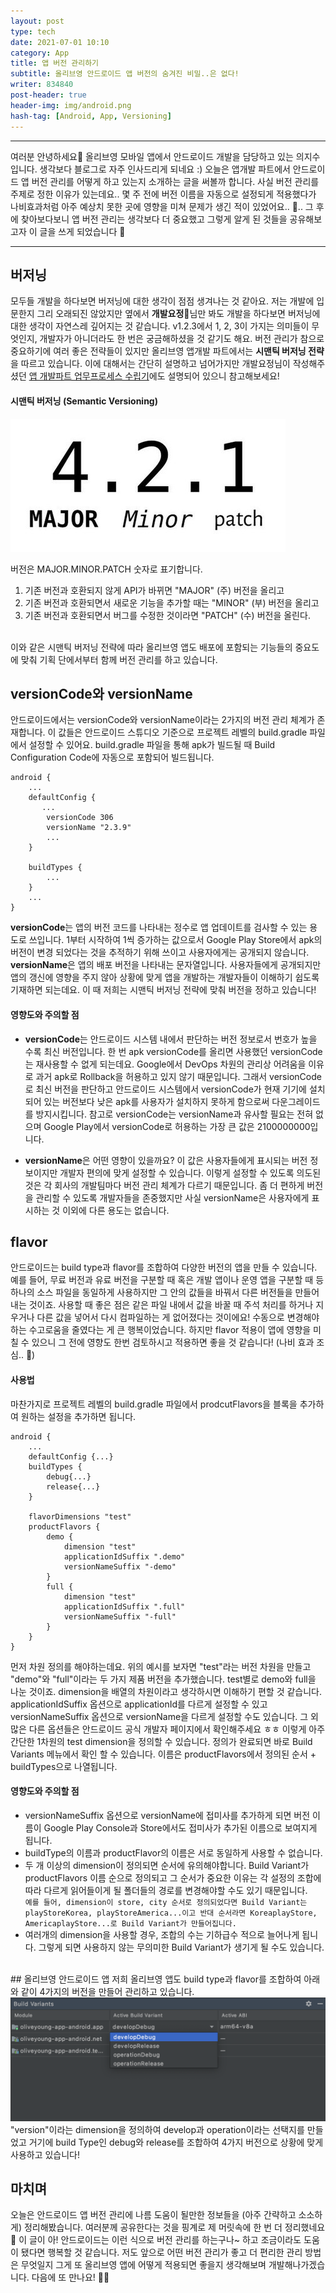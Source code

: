 ```yaml
---
layout: post
type: tech
date: 2021-07-01 10:10
category: App
title: 앱 버전 관리하기
subtitle: 올리브영 안드로이드 앱 버전의 숨겨진 비밀..은 없다!
writer: 834840
post-header: true
header-img: img/android.png
hash-tag: [Android, App, Versioning]
--- 
```

<hr />
여러분 안녕하세요💚 올리브영 모바일 앱에서 안드로이드 개발을 담당하고 있는 의지수입니다. 생각보다 블로그로 자주 인사드리게 되네요 :)  오늘은 앱개발 파트에서 안드로이드 앱 버전 관리를 어떻게 하고 있는지 소개하는 글을 써볼까 합니다. 
사실 버전 관리를 주제로 정한 이유가 있는데요.. 몇 주 전에 버전 이름을 자동으로 설정되게 적용했다가 나비효과처럼 아주 예상치 못한 곳에 영향을 미쳐 문제가 생긴 적이 있었어요.. 🦋.. 그 후에 찾아보다보니 앱 버전 관리는 생각보다 더 중요했고 그렇게 알게 된 것들을 공유해보고자 이 글을 쓰게 되었습니다 🤔
<hr />

## 버저닝

모두들 개발을 하다보면 버저닝에 대한 생각이 점점 생겨나는 것 같아요. 저는 개발에 입문한지 그리 오래되진 않았지만 옆에서 **개발요정🧚‍️**님만 봐도 개발을 하다보면 버저닝에 대한 생각이 자연스레 깊어지는 것 같습니다. v1.2.3에서 1, 2, 3이 가지는 의미들이 무엇인지, 개발자가 아니더라도 한 번은 궁금해하셨을 것 같기도 해요.
버전 관리가 참으로 중요하기에 여러 좋은 전략들이 있지만 올리브영 앱개발 파트에서는 **시맨틱 버저닝 전략**을 따르고 있습니다. 이에 대해서는 간단히 설명하고 넘어가지만 개발요정님이 작성해주셨던 [앱 개발파트 업무프로세스 수립기](http://tech.oliveyoung.co.kr/tech/2101231252/#%EC%B0%BD%EC%84%B8%EA%B8%B0-3%EC%9E%A5-%EB%B2%84%EC%A0%80%EB%8B%9D%EC%A0%84%EB%9E%B5-%EC%88%98%EB%A6%BD)에도
설명되어 있으니 참고해보세요!

#### 시맨틱 버저닝 (Semantic Versioning)

<img src = "img/semantic.jpg">

버전은 MAJOR.MINOR.PATCH 숫자로 표기합니다.  
1. 기존 버전과 호환되지 않게 API가 바뀌면 "MAJOR" (주) 버전을 올리고
2. 기존 버전과 호환되면서 새로운 기능을 추가할 때는 "MINOR" (부) 버전을 올리고
3. 기존 버전과 호환되면서 버그를 수정한 것이라면 "PATCH" (수) 버전을 올린다.   

<br />
이와 같은 시맨틱 버저닝 전략에 따라 올리브영 앱도 배포에 포함되는 기능들의 중요도에 맞춰 기획 단에서부터 함께 버전 관리를 하고 있습니다.  

## versionCode와 versionName

안드로이드에서는 versionCode와 versionName이라는 2가지의 버전 관리 체계가 존재합니다. 이 값들은 안드로이드 스튜디오 기준으로 프로젝트 레벨의 build.gradle 파일에서 설정할 수 있어요. build.gradle 파일을 통해 apk가 빌드될 때  Build Configuration Code에 자동으로 포함되어 빌드됩니다.      

``` 
android {
    ...
    defaultConfig {
       ...
        versionCode 306
        versionName "2.3.9" 
        ...
    }
    
    buildTypes {
        ...
    }
    ...
}
```

**versionCode**는 앱의 버전 코드를 나타내는 정수로 앱 업데이트를 검사할 수 있는 용도로 쓰입니다. 1부터 시작하여 1씩 증가하는 값으로서 Google Play Store에서 apk의 버전이 변경 되었다는 것을 추적하기 위해 쓰이고 사용자에게는 공개되지 않습니다.
**versionName**은 앱의 배포 버전을 나타내는 문자열입니다. 사용자들에게 공개되지만 앱의 갱신에 영향을 주지 않아 상황에 맞게 앱을 개발하는 개발자들이 이해하기 쉽도록 기재하면 되는데요. 이 때 저희는 시맨틱 버저닝 전략에 맞춰 버전을 정하고 있습니다!   


#### 영향도와 주의할 점
- **versionCode**는 안드로이드 시스템 내에서 판단하는 버전 정보로서 번호가 높을 수록 최신 버전입니다. 한 번 apk versionCode를 올리면 사용했던 versionCode는 재사용할 수 없게 되는데요. Google에서 DevOps 차원의 
관리상 어려움을 이유로 과거 apk로 Rollback을 허용하고 있지 않기 때문입니다. 그래서 versionCode로 최신 버전을 판단하고 안드로이드 시스템에서 versionCode가 현재 기기에 설치되어 있는 버전보다 낮은 apk를 사용자가 설치하지 못하게 함으로써 다운그레이드를
방지시킵니다. 참고로 versionCode는 versionName과 유사할 필요는 전혀 없으며 Google Play에서 versionCode로 허용하는 가장 큰 값은 2100000000입니다.    

- **versionName**은 어떤 영향이 있을까요? 이 값은 사용자들에게 표시되는 버전 정보이지만 개발자 편의에 맞게 설정할 수 있습니다. 이렇게 설정할 수 있도록 의도된 것은 각 회사의 개발팀마다 버전 관리 체계가 다르기 때문입니다. 
좀 더 편하게 버전을 관리할 수 있도록 개발자들을 존중했지만 사실 versionName은 사용자에게 표시하는 것 이외에 다른 용도는 없습니다.


## flavor
안드로이드는 build type과 flavor를 조합하여 다양한 버전의 앱을 만들 수 있습니다. 예를 들어, 무료 버전과 유료 버전을 구분할 때 혹은 개발 앱이나 운영 앱을 구분할 때 등 하나의 소스 파일을 동일하게 사용하지만 그 안의 값들을 바꿔서 다른 버전들을 만들어 내는 것이죠.
사용할 때 좋은 점은 같은 파일 내에서 값을 바꿀 때 주석 처리를 하거나 지우거나 다른 값을 넣어서 다시 컴파일하는 게 없어졌다는 것이에요! 수동으로 변경해야하는 수고로움을 줄였다는 게 큰 행복이었습니다. 하지만 flavor 적용이 앱에 영향을 미칠 수 있으니 
그 전에 영향도 한번 검토하시고 적용하면 좋을 것 같습니다! (나비 효과 조심.. 🦋)

#### 사용법
마찬가지로 프로젝트 레벨의 build.gradle 파일에서 prodcutFlavors을 블록을 추가하여 원하는 설정을 추가하면 됩니다.
```
android {
    ...
    defaultConfig {...}
    buildTypes {
        debug{...}
        release{...}
    }
    
    flavorDimensions "test"
    productFlavors {
        demo {
            dimension "test"
            applicationIdSuffix ".demo"
            versionNameSuffix "-demo"
        }
        full {
            dimension "test"
            applicationIdSuffix ".full"
            versionNameSuffix "-full"
        }
    }
}
```
먼저 차원 정의를 해야하는데요. 위의 예시를 보자면 "test"라는 버전 차원을 만들고 "demo"와 "full"이라는 두 가지 제품 버전을 추가했습니다. test별로 demo와 full을 나눈 것이죠. dimension을 배열의 차원이라고 생각하시면 이해하기 편할 것 같습니다.
applicationIdSuffix 옵션으로 applicationId를 다르게 설정할 수 있고 versionNameSuffix 옵션으로 versionName을 다르게 설정할 수도 있습니다. 그 외 많은 다른 옵션들은 안드로이드 공식 개발자 페이지에서 확인해주세요 ㅎㅎ 이렇게 아주 간단한 1차원의 test dimension을 정의할 수 있습니다.
정의가 완료되면 바로 Build Variants 메뉴에서 확인 할 수 있습니다. 이름은 productFlavors에서 정의된 순서 + buildTypes으로 나열됩니다. 


#### 영향도와 주의할 점
- versionNameSuffix 옵션으로 versionName에 접미사를 추가하게 되면 버전 이름이 Google Play Console과 Store에서도 접미사가 추가된 이름으로 보여지게 됩니다.
- buildType의 이름과 productFlavor의 이름은 서로 동일하게 사용할 수 없습니다.
- 두 개 이상의 dimension이 정의되면 순서에 유의해야합니다. Build Variant가 productFlavors 이름 순으로 정의되고 그 순서가 중요한 이유는 각 설정의 조합에 따라 다르게 읽어들이게 될 폴더들의 경로를 변경해야할 수도 있기 때문입니다.   
  `예를 들어, dimension이 store, city 순서로 정의되었다면 Build Variant는 playStoreKorea, playStoreAmerica...이고 반대 순서라면 KoreaplayStore, AmericaplayStore...로 Build Variant가 만들어집니다.`
- 여러개의 dimension을 사용할 경우, 조합의 수는 기하급수 적으로 늘어나게 됩니다. 그렇게 되면 사용하지 않는 무의미한 Build Variant가 생기게 될 수도 있습니다.   

<br/>
## 올리브영 안드로이드 앱
저희 올리브영 앱도 build type과 flavor를 조합하여 아래와 같이 4가지의 버전을 만들어 관리하고 있습니다.  

<img src = "img/buildvariant.png" style="zoom: 50%;">   
"version"이라는 dimension을 정의하여 develop과 operation이라는 선택지를 만들었고 거기에 build Type인 debug와 release를 조합하여 4가지 버전으로 상황에 맞게 사용하고 있습니다!  



## 마치며
오늘은 안드로이드 앱 버전 관리에 나름 도움이 될만한 정보들을 (아주 간략하고 소소하게) 정리해봤습니다. 여러분께 공유한다는 것을 핑계로 제 머릿속에 한 번 더 정리했네요🤣 이 글이 아! 안드로이드는 이런 식으로 버전 관리를 하는구나~ 하고 조금이라도 도움이 됐다면 행복할 것 같습니다.
저도 앞으로 어떤 버전 관리가 좋고 더 편리한 관리 방법은 무엇일지 그게 또 올리브영 앱에 어떻게 적용되면 좋을지 생각해보며 개발해나가겠습니다. 다음에 또 만나요! 💚💚